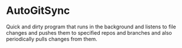 # AutoGitSync
Quick and dirty program that runs in the background and listens to file changes and pushes them to specified repos and branches and also periodically pulls changes from them.
